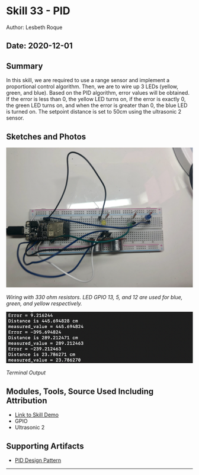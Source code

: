 #  Skill 33 - PID

Author: Lesbeth Roque

Date: 2020-12-01
-----

## Summary
In this skill, we are required to use a range sensor and implement a proportional control algorithm. Then, we are to wire up 3 LEDs (yellow, green, and blue). Based on the PID algorithm, error values will be obtained. If the error is less than 0, the yellow LED turns on, if the error is exactly 0, the green LED turns on, and when the error is greater than 0, the blue LED is turned on. The setpoint distance is set to 50cm using the ultrasonic 2 sensor.

## Sketches and Photos
<p align="left">
<img src="https://github.com/lsroque/EC444-Repository/blob/master/skills/5.%20Cyberphysical%20and%20Safety-Critical%20Systems/33%20-%20PID/images/33_Wiring.jpg" width=600>
</p>
<p>
    <em>Wiring with 330 ohm resistors. LED GPIO 13, 5, and 12 are used for blue, green, and yellow respectively.</em>
</p>

<p align="left">
<img src="https://github.com/lsroque/EC444-Repository/blob/master/skills/5.%20Cyberphysical%20and%20Safety-Critical%20Systems/33%20-%20PID/images/33_PID_Terminal.png" width=600>
</p>
<p>
    <em>Terminal Output</em>
</p>


## Modules, Tools, Source Used Including Attribution
- [Link to Skill Demo](https://youtu.be/h1d93HMWbDY)
- GPIO
- Ultrasonic 2

## Supporting Artifacts
- [PID Design Pattern](http://whizzer.bu.edu/briefs/design-patterns/dp-pid)
-----
